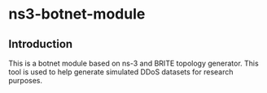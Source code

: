 # ns3-botnet-module

## Introduction
This is a botnet module based on ns-3 and BRITE topology generator. This tool is used to help generate simulated DDoS datasets for research purposes.